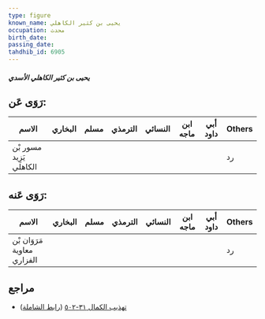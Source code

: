 ```yaml
---
type: figure
known_name: يحيى بن كثير الكاهلي
occupation: محدث
birth_date:
passing_date:
tahdhib_id: 6905
---
```

##### يحيى بن كثير الكاهلي الأسدي

## رَوَى عَن:
| الاسم                   | البخاري | مسلم | الترمذي | النسائي | ابن ماجه | أبي داود | Others |
| ----------------------- | ------- | ---- | ------- | ------- | -------- | -------- | ------ |
| مسور بْن يَزِيد الكاهلي |         |      |         |         |          |          | رد     |
## رَوَى عَنه:
| الاسم                       | البخاري | مسلم | الترمذي | النسائي | ابن ماجه | أبي داود | Others |
| --------------------------- | ------- | ---- | ------- | ------- | -------- | -------- | ------ |
| مَرَوَان بْن معاوية الفزاري |         |      |         |         |          |          | رد     |
## مراجع
- [تهذيب الكمال ٣١-٥٠٢](obsidian://open?vault=Tahdhib-al-Kamal&file=Figures/٦٩٠٥-يحيى%20بن%20كثير%20الكاهلي%20الأسدي) ([رابط الشاملة](https://shamela.ws/book/3722/17050))